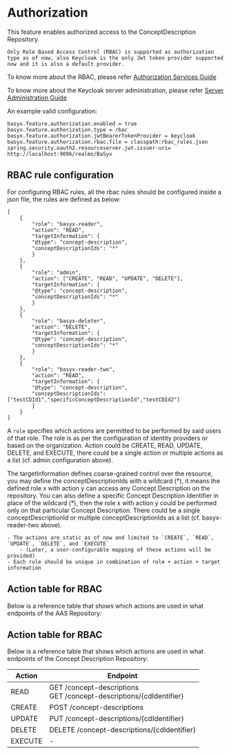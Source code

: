 # Authorization
This feature enables authorized access to the ConceptDescription Repository.

```{note}
Only Role Based Access Control (RBAC) is supported as authorization type as of now, also Keycloak is the only Jwt token provider supported now and it is also a default provider. 
```

To know more about the RBAC, please refer [Authorization Services Guide](https://www.keycloak.org/docs/latest/authorization_services/index.html)

To know more about the Keycloak server administration, please refer [Server Administration Guide](https://www.keycloak.org/docs/latest/server_admin/#keycloak-features-and-concepts)

An example valid configuration:

```
basyx.feature.authorization.enabled = true
basyx.feature.authorization.type = rbac
basyx.feature.authorization.jwtBearerTokenProvider = keycloak
basyx.feature.authorization.rbac.file = classpath:rbac_rules.json
spring.security.oauth2.resourceserver.jwt.issuer-uri= http://localhost:9096/realms/BaSyx
```

## RBAC rule configuration

For configuring RBAC rules, all the rbac rules should be configured inside a json file, the rules are defined as below:

```
[
    {
        "role": "basyx-reader",
        "action": "READ",
        "targetInformation": {
        "@type": "concept-description",
        "conceptDescriptionIds": "*"
        }
    },
    {
        "role": "admin",
        "action": ["CREATE", "READ", "UPDATE", "DELETE"],
        "targetInformation": {
        "@type": "concept-description",
        "conceptDescriptionIds": "*"
        }
    },
    {
        "role": "basyx-deleter",
        "action": "DELETE",
        "targetInformation": {
        "@type": "concept-description",
        "conceptDescriptionIds": "*"
        }
    },
    {
        "role": "basyx-reader-two",
        "action": "READ",
        "targetInformation": {
        "@type": "concept-description",
        "conceptDescriptionIds": ["testCDId1","specificConceptDescriptionId","testCDId2"]
        }
    }
]
```

A `role` specifies which actions are permitted to be performed by said users of that role. The role is as per the configuration of identity providers or based on the organization. Action could be CREATE, READ, UPDATE, DELETE, and EXECUTE, there could be a single action or multiple actions as a list (cf. admin configuration above).

The targetInformation defines coarse-grained control over the resource, you may define the conceptDescriptionIds with a wildcard (\*), it means the defined role x with action y can access any Concept Description on the repository. You can also define a specific Concept Description Identifier in place of the wildcard (\*), then the role x with action y could be performed only on that particular Concept Description.
There could be a single conceptDescriptionId or multiple conceptDescriptionIds as a list (cf. basyx-reader-two above).

```{note}
- The actions are static as of now and limited to `CREATE`, `READ`, `UPDATE`, `DELETE`, and `EXECUTE`
    - (Later, a user-configurable mapping of these actions will be provided)
- Each rule should be unique in combination of role + action + target information
```

## Action table for RBAC

Below is a reference table that shows which actions are used in what endpoints of the AAS Repository: 

## Action table for RBAC

Below is a reference table that shows which actions are used in what endpoints of the Concept Description Repository:

| Action  | Endpoint                                                                                                                                                                                                            |
|---------|---------------------------------------------------------------------------------------------------------------------------------------------------------------------------------------------------------------------|
| READ    | GET /concept-descriptions <br /> GET /concept-descriptions/{cdIdentifier} |
| CREATE  | POST /concept-descriptions <br />                                                                                                                                                                                                 |
| UPDATE  | PUT /concept-descriptions/{cdIdentifier} |
| DELETE  | DELETE /concept-descriptions/{cdIdentifier}  |
| EXECUTE | -                                                                                                                                                                                                                   |
